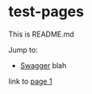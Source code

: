 # test-pages
This is README.md

Jump to: 
* [Swagger](docs/api-docs/index.html)
blah

link to [page 1](/docs/page1.md)
